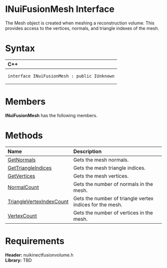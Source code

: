 INuiFusionMesh Interface  
========================  

The Mesh object is created when meshing a reconstruction volume. This provides access to the vertices, normals, and triangle indexes of the mesh. <span id="syntaxSection"></span>

Syntax  
======  

<table>
<colgroup>
<col width="100%" />
</colgroup>
<thead>
<tr class="header">
<th align="left">C++</th>
</tr>
</thead>
<tbody>
<tr class="odd">
<td align="left"><pre><code>interface INuiFusionMesh : public IUnknown</code></pre></td>
</tr>
</tbody>
</table>

<span id="classMembersSection"></span>

Members  
=======  

**INuiFusionMesh** has the following members.  

<span id="publicmethodsSection"></span>

Methods  
=======  

<table>
<colgroup>
<col width="30%" />
<col width="60%" />
</colgroup>
<thead>
<tr class="header">
<th align="left">Name</th>
<th align="left">Description</th>
</tr>
</thead>
<tbody>
<tr class="odd">
<td align="left"><a href="INuiFusionMesh_Interface/Methods/GetNormals_Method.md">GetNormals</a></td>
<td align="left">Gets the mesh normals.</td>
</tr>
<tr class="even">
<td align="left"><a href="INuiFusionMesh_Interface/Methods/GetTriangleIndices_Method.md">GetTriangleIndices</a></td>
<td align="left">Gets the mesh triangle indices.</td>
</tr>
<tr class="odd">
<td align="left"><a href="INuiFusionMesh_Interface/Methods/GetVertices_Method.md">GetVertices</a></td>
<td align="left">Gets the mesh vertices.</td>
</tr>
<tr class="even">
<td align="left"><a href="INuiFusionMesh_Interface/Methods/NormalCount_Method.md">NormalCount</a></td>
<td align="left">Gets the number of normals in the mesh.</td>
</tr>
<tr class="odd">
<td align="left"><a href="INuiFusionMesh_Interface/Methods/TriangleVertexIndexCount.md">TriangleVertexIndexCount</a></td>
<td align="left">Gets the number of triangle vertex indices for the mesh.</td>
</tr>
<tr class="even">
<td align="left"><a href="INuiFusionMesh_Interface/Methods/VertexCount_Method.md">VertexCount</a></td>
<td align="left">Gets the number of vertices in the mesh.</td>
</tr>
</tbody>
</table>

<span id="requirements"></span>

Requirements  
============  

**Header:** nuikinectfusionvolume.h  
**Library:** TBD  



<!--Please do not edit the data in the comment block below.-->
<!--
TOCTitle : INuiFusionMesh Interface
RLTitle : INuiFusionMesh Interface
KeywordK : INuiFusionMesh interface, about
HelpPriority : 2
TopicType : apiref
KeywordF : INuiFusionMesh
KeywordF : Microsoft.Kinect.nuikinectfusionvolume.INuiFusionMesh
KeywordA : T:Microsoft.Kinect.nuikinectfusionvolume.INuiFusionMesh
AssetID : T:Microsoft.Kinect.nuikinectfusionvolume.INuiFusionMesh
Locale : en-us
CommunityContent : 1
APIType : Managed
APILocation : 
APIName : Microsoft.Kinect.nuikinectfusionvolume.INuiFusionMesh
TargetOS : Windows
TopicType : kbSyntax
DevLang : C++
DocSet : K4Wv2
ProjType : K4Wv2Proj
Technology : Kinect for Windows
Product : Kinect for Windows SDK v2
productversion : 20
-->
